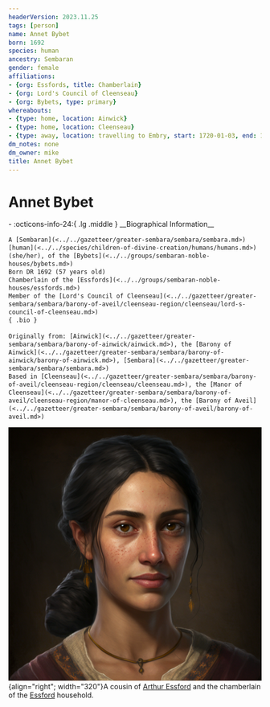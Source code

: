 ```yaml
---
headerVersion: 2023.11.25
tags: [person]
name: Annet Bybet
born: 1692
species: human
ancestry: Sembaran
gender: female
affiliations:
- {org: Essfords, title: Chamberlain}
- {org: Lord's Council of Cleenseau}
- {org: Bybets, type: primary}
whereabouts:
- {type: home, location: Ainwick}
- {type: home, location: Cleenseau}
- {type: away, location: travelling to Embry, start: 1720-01-03, end: 1720-01-20}
dm_notes: none
dm_owner: mike
title: Annet Bybet
---
```

# Annet Bybet
<div class="grid cards ext-narrow-margin ext-one-column" markdown>
- :octicons-info-24:{ .lg .middle } __Biographical Information__

    A [Sembaran](<../../gazetteer/greater-sembara/sembara/sembara.md>) [human](<../../species/children-of-divine-creation/humans/humans.md>) (she/her), of the [Bybets](<../../groups/sembaran-noble-houses/bybets.md>)  
    Born DR 1692 (57 years old)  
    Chamberlain of the [Essfords](<../../groups/sembaran-noble-houses/essfords.md>)  
    Member of the [Lord's Council of Cleenseau](<../../gazetteer/greater-sembara/sembara/barony-of-aveil/cleenseau-region/cleenseau/lord-s-council-of-cleenseau.md>)  
    { .bio }

    Originally from: [Ainwick](<../../gazetteer/greater-sembara/sembara/barony-of-ainwick/ainwick.md>), the [Barony of Ainwick](<../../gazetteer/greater-sembara/sembara/barony-of-ainwick/barony-of-ainwick.md>), [Sembara](<../../gazetteer/greater-sembara/sembara/sembara.md>)
    Based in [Cleenseau](<../../gazetteer/greater-sembara/sembara/barony-of-aveil/cleenseau-region/cleenseau/cleenseau.md>), the [Manor of Cleenseau](<../../gazetteer/greater-sembara/sembara/barony-of-aveil/cleenseau-region/manor-of-cleenseau.md>), the [Barony of Aveil](<../../gazetteer/greater-sembara/sembara/barony-of-aveil/barony-of-aveil.md>)
</div>


![Annet Bybet](../../assets/annet-bybet.png){align="right"; width="320"}A cousin of [Arthur Essford](<./arthur-essford.md>) and the chamberlain of the [Essford](<../../groups/sembaran-noble-houses/essfords.md>) household.